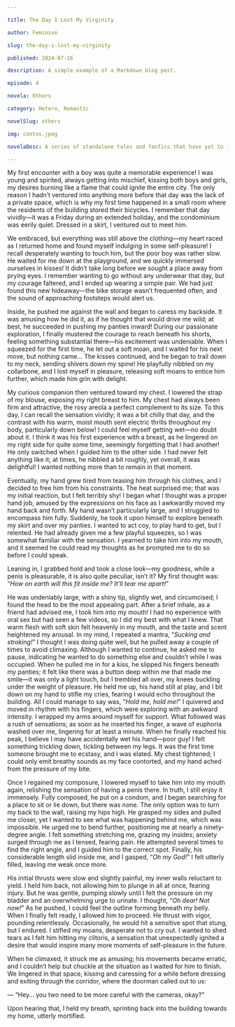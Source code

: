 ```yaml
---

title: The Day I Lost My Virginity

author: Feminive

slug: the-day-i-lost-my-virginity

published: 2024-07-16

description: A simple example of a Markdown blog post.

episode: 4

novela: Others

category: Hetero, Romantic

novelSlug: others

img: contos.jpeg

novelaDesc: A series of standalone tales and fanfics that have yet to form part of a novel.

---
```


My first encounter with a boy was quite a memorable experience! I was young and spirited, always getting into mischief, kissing both boys and girls, my desires burning like a flame that could ignite the entire city. The only reason I hadn’t ventured into anything more before that day was the lack of a private space, which is why my first time happened in a small room where the residents of the building stored their bicycles. I remember that day vividly—it was a Friday during an extended holiday, and the condominium was eerily quiet. Dressed in a skirt, I ventured out to meet him.

We embraced, but everything was still above the clothing—my heart raced as I returned home and found myself indulging in some self-pleasure! I recall desperately wanting to touch him, but the poor boy was rather slow. He waited for me down at the playground, and we quickly immersed ourselves in kisses! It didn’t take long before we sought a place away from prying eyes. I remember wanting to go without any underwear that day, but my courage faltered, and I ended up wearing a simple pair. We had just found this new hideaway—the bike storage wasn’t frequented often, and the sound of approaching footsteps would alert us.

Inside, he pushed me against the wall and began to caress my backside. It was amusing how he did it, as if he thought that would drive me wild; at best, he succeeded in pushing my panties inward! During our passionate exploration, I finally mustered the courage to reach beneath his shorts, feeling something substantial there—his excitement was undeniable. When I squeezed for the first time, he let out a soft moan, and I waited for his next move, but nothing came… The kisses continued, and he began to trail down to my neck, sending shivers down my spine! He playfully nibbled on my collarbone, and I lost myself in pleasure, releasing soft moans to entice him further, which made him grin with delight.

My curious companion then ventured toward my chest. I lowered the strap of my blouse, exposing my right breast to him. My chest had always been firm and attractive, the rosy areola a perfect complement to its size. To this day, I can recall the sensation vividly; it was a bit chilly that day, and the contrast with his warm, moist mouth sent electric thrills throughout my body, particularly down below! I could feel myself getting wet—no doubt about it. I think it was his first experience with a breast, as he lingered on my right side for quite some time, seemingly forgetting that I had another! He only switched when I guided him to the other side. I had never felt anything like it; at times, he nibbled a bit roughly, yet overall, it was delightful! I wanted nothing more than to remain in that moment.

Eventually, my hand grew tired from teasing him through his clothes, and I decided to free him from his constraints. The heat surprised me; that was my initial reaction, but I felt terribly shy! I began what I thought was a proper hand job, amused by the expressions on his face as I awkwardly moved my hand back and forth. My hand wasn’t particularly large, and I struggled to encompass him fully. Suddenly, he took it upon himself to explore beneath my skirt and over my panties. I wanted to act coy, to play hard to get, but I relented. He had already given me a few playful squeezes, so I was somewhat familiar with the sensation. I yearned to take him into my mouth, and it seemed he could read my thoughts as he prompted me to do so before I could speak.

Leaning in, I grabbed hold and took a close look—my goodness, while a penis is pleasurable, it is also quite peculiar, isn’t it? My first thought was: “_How on earth will this fit inside me? It’ll tear me apart!_”

He was undeniably large, with a shiny tip, slightly wet, and circumcised; I found the head to be the most appealing part. After a brief inhale, as a friend had advised me, I took him into my mouth! I had no experience with oral sex but had seen a few videos, so I did my best with what I knew. That warm flesh with soft skin felt heavenly in my mouth, and the taste and scent heightened my arousal. In my mind, I repeated a mantra, “_Sucking and stroking!_” I thought I was doing quite well, but he pulled away a couple of times to avoid climaxing. Although I wanted to continue, he asked me to pause, indicating he wanted to do something else and couldn’t while I was occupied. When he pulled me in for a kiss, he slipped his fingers beneath my panties; it felt like there was a button deep within me that made me smile—it was only a light touch, but I trembled all over, my knees buckling under the weight of pleasure. He held me up, his hand still at play, and I bit down on my hand to stifle my cries, fearing I would echo throughout the building. All I could manage to say was, “_Hold me, hold me!_” I quivered and moved in rhythm with his fingers, which were exploring with an awkward intensity. I wrapped my arms around myself for support. What followed was a rush of sensations; as soon as he inserted his finger, a wave of euphoria washed over me, lingering for at least a minute. When he finally reached his peak, I believe I may have accidentally wet his hand—poor guy! I felt something trickling down, tickling between my legs. It was the first time someone brought me to ecstasy, and I was elated. My chest tightened; I could only emit breathy sounds as my face contorted, and my hand ached from the pressure of my bite.

Once I regained my composure, I lowered myself to take him into my mouth again, relishing the sensation of having a penis there. In truth, I still enjoy it immensely. Fully composed, he put on a condom, and I began searching for a place to sit or lie down, but there was none. The only option was to turn my back to the wall, raising my hips high. He grasped my sides and pulled me closer, yet I wanted to see what was happening behind me, which was impossible. He urged me to bend further, positioning me at nearly a ninety-degree angle. I felt something stretching me, grazing my insides; anxiety surged through me as I tensed, fearing pain. He attempted several times to find the right angle, and I guided him to the correct spot. Finally, his considerable length slid inside me, and I gasped, “_Oh my God!_” I felt utterly filled, leaving me weak once more.

His initial thrusts were slow and slightly painful, my inner walls reluctant to yield. I held him back, not allowing him to plunge in all at once, fearing injury. But he was gentle, pumping slowly until I felt the pressure on my bladder and an overwhelming urge to urinate. I thought, “_Oh dear! Not now!_” As he pushed, I could feel the outline forming beneath my belly. When I finally felt ready, I allowed him to proceed. He thrust with vigor, pounding relentlessly. Occasionally, he would hit a sensitive spot that stung, but I endured. I stifled my moans, desperate not to cry out. I wanted to shed tears as I felt him hitting my clitoris, a sensation that unexpectedly ignited a desire that would inspire many more moments of self-pleasure in the future.

When he climaxed, it struck me as amusing; his movements became erratic, and I couldn’t help but chuckle at the situation as I waited for him to finish. We lingered in that space, kissing and caressing for a while before dressing and exiting through the corridor, where the doorman called out to us:

— “Hey… you two need to be more careful with the cameras, okay?”

Upon hearing that, I held my breath, sprinting back into the building towards my home, utterly mortified.